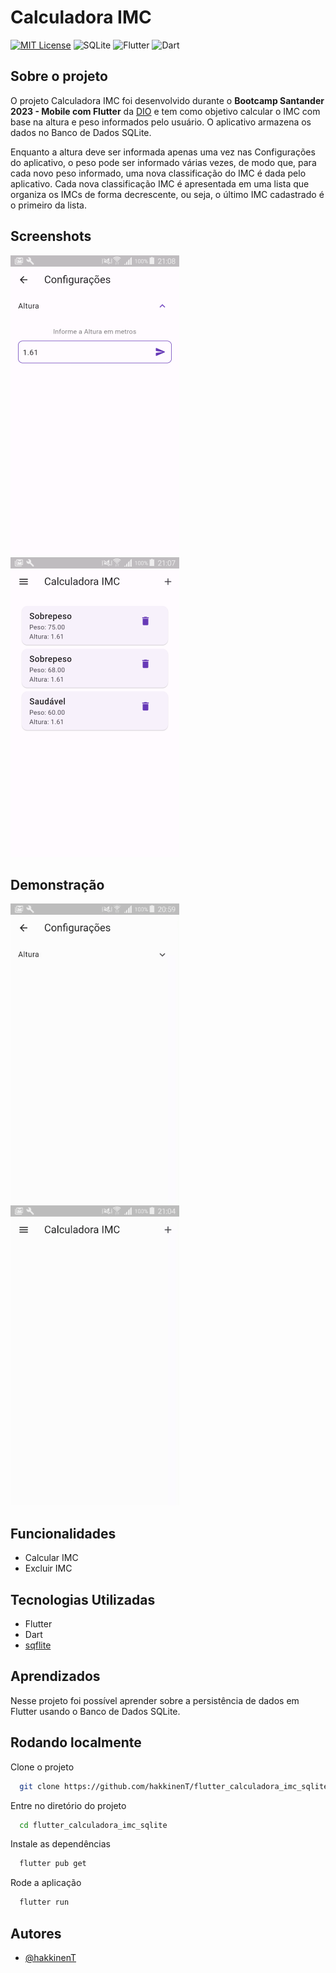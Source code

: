 
# Calculadora IMC

[![MIT License](https://img.shields.io/badge/License-MIT-green.svg?style=for-the-badge)](https://github.com/hakkinenT/flutter_calculadora_imc_sqlite/blob/main/LICENSE) 
![SQLite](https://img.shields.io/badge/sqlite-%2307405e.svg?style=for-the-badge&logo=sqlite&logoColor=white) 
![Flutter](https://img.shields.io/badge/Flutter-%2302569B.svg?style=for-the-badge&logo=Flutter&logoColor=white) 
![Dart](https://img.shields.io/badge/dart-%230175C2.svg?style=for-the-badge&logo=dart&logoColor=white)


## Sobre o projeto
O projeto Calculadora IMC foi desenvolvido durante o **Bootcamp Santander 2023 - Mobile com Flutter** da [DIO](https://www.dio.me/) e tem como objetivo calcular o IMC com base na altura e peso informados pelo usuário. O aplicativo armazena os dados no Banco de Dados SQLite. 

Enquanto a altura deve ser informada apenas uma vez nas Configurações do aplicativo, o peso pode ser informado várias vezes, de modo que, para cada novo peso informado, uma nova classificação do IMC é dada pelo aplicativo. Cada nova classificação IMC é apresentada em uma lista que organiza os IMCs de forma decrescente, ou seja, o último IMC cadastrado é o primeiro da lista.


## Screenshots
<p float="left">
    <img src="https://github.com/hakkinenT/assets/blob/master/flutter-projects/flutter-calculadora-imc-sqlite/settings-page.png" alt="settingspage" width="270" height="480"/>
    <img src="https://github.com/hakkinenT/assets/blob/master/flutter-projects/flutter-calculadora-imc-sqlite/home-page.png" alt="homepage" width="270" height="480"/>
</p>

## Demonstração
<p float="left">
    <img src="https://github.com/hakkinenT/assets/blob/master/flutter-projects/flutter-calculadora-imc-sqlite/altura-screen.gif" alt="alturagif" width="270" height="480"/>
    <img src="https://github.com/hakkinenT/assets/blob/master/flutter-projects/flutter-calculadora-imc-sqlite/cadastrar-imc-screen.gif" alt="cadastrarImcgif" width="270" height="480"/>
</p>

## Funcionalidades
- Calcular IMC
- Excluir IMC

## Tecnologias Utilizadas
- Flutter
- Dart
- [sqflite](https://pub.dev/packages/sqflite)

## Aprendizados
Nesse projeto foi possível aprender sobre a persistência de dados em Flutter usando o Banco de Dados SQLite.

## Rodando localmente

Clone o projeto

```bash
  git clone https://github.com/hakkinenT/flutter_calculadora_imc_sqlite.git
```

Entre no diretório do projeto

```bash
  cd flutter_calculadora_imc_sqlite
```

Instale as dependências

```bash
  flutter pub get
```

Rode a aplicação

```bash
  flutter run
```


## Autores

- [@hakkinenT](https://github.com/hakkinenT)
